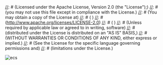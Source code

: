 [//]: # (Copyright 2016 Workiva Inc.)
[//]: # ( )
[//]: # (Licensed under the Apache License, Version 2.0 (the "License");)
[//]: # (you may not use this file except in compliance with the License.)
[//]: # (You may obtain a copy of the License at)
[//]: # ( )
[//]: # (http://www.apache.org/licenses/LICENSE-2.0)
[//]: # ( )
[//]: # (Unless required by applicable law or agreed to in writing, software)
[//]: # (distributed under the License is distributed on an "AS IS" BASIS,)
[//]: # (WITHOUT WARRANTIES OR CONDITIONS OF ANY KIND, either express or implied.)
[//]: # (See the License for the specific language governing permissions and)
[//]: # (limitations under the License.)

![ecs](https://chart.googleapis.com/chart?cht=gv&chl=digraph+G+%7B%0Alabel%3D%22ecs%22%0Alabelloc%3D%22t%22%0A%22__start__%22+%5Blabel%3D%22start%22%2Cshape%3Dcircle%2Cstyle%3Dfilled%2Cfillcolor%3Dblack%2Cfontcolor%3Dwhite%2Cfontsize%3D9%5D%3B%0A%22run%22+%5Bshape%3DMrecord%2Clabel%3D%22%7Brun%7Cdo%2F+examples.ecs.actions.RunTaskAction%7D%22%5D%3B%0A%22__start__%22+-%3E+%22run%22+%5Blabel%3D%22%22%5D%0A%22run%22+-%3E+%22wait%22+%5Blabel%3D%22done%22%5D%3B%0A%22wait%22+%5Bshape%3DMrecord%2Clabel%3D%22%7Bwait%7Cdo%2F+examples.ecs.actions.WaitTaskAction%7D%22%5D%3B%0A%22wait%22+-%3E+%22wait%22+%5Blabel%3D%22wait%22%5D%3B%0A%22wait%22+-%3E+%22done%22+%5Blabel%3D%22done%22%5D%3B%0A%22done%22+%5Bshape%3DMrecord%2Clabel%3D%22%7Bdone%7C%7D%22%5D%3B%0A%22done%22+-%3E+%22__end__%22+%5Blabel%3D%22%22%5D%0A%22__end__%22+%5Blabel%3D%22end%22%2Cshape%3Ddoublecircle%2Cstyle%3Dfilled%2Cfillcolor%3Dblack%2Cfontcolor%3Dwhite%2Cfontsize%3D9%5D%3B%0A%7D)
